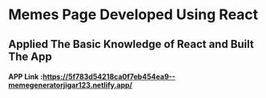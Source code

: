 # Memes Page Developed Using React
## Applied The Basic Knowledge of React and Built The App
#### APP Link :https://5f783d54218ca0f7eb454ea9--memegeneratorjigar123.netlify.app/

